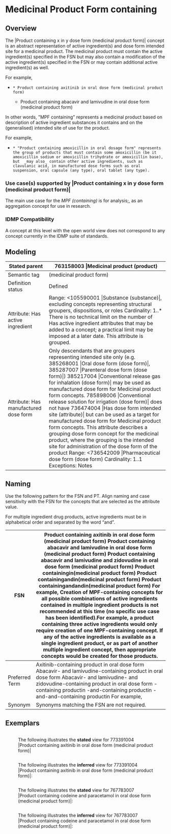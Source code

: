 # Medicinal Product Form containing

## Overview

The |Product containing x in y dose form (medicinal product form)| concept is an abstract representation of active ingredient(s) and dose form intended site for a medicinal product. The medicinal product must contain the active ingredient(s) specified in the FSN but may also contain a modification of the active ingredient(s) specified in the FSN or may contain additional active ingredient(s) as well.

For example,

* ```
  * Product containing axitinib in oral dose form (medicinal product form)
  ```
  * Product containing abacavir and lamivudine in oral dose form (medicinal product form)

In other words, "MPF containing" represents a medicinal product based on description of active ingredient substances it contains and on the (generalised) intended site of use for the product.

For example,

* ```
  * "Product containing amoxicillin in oral dosage form" represents the group of products that must contain some amoxicillin (be it amoxicillin sodium or amoxicillin trihydrate or amoxicillin base), but  _may also_ contain other active ingredients, such as clavulanic acid, in manufactured dose forms such as oral suspension, oral capsule (any type), oral tablet (any type). 
  ```

### Use case(s) supported by |Product containing x in y dose form (medicinal product form)|

The main use case for the _MPF (containing)_ is for analysis;, as an aggregation concept for use in research.

### IDMP Compatibility

A concept at this level with the open world view does not correspond to any concept currently in the IDMP suite of standards.

## Modeling

| Stated parent                         | 763158003 \|Medicinal product (product)                                                                                                                                                                                                                                                                                                                                                                                                                                                                                                                                                                                                                                                                                                                                                                                         |
| ------------------------------------- | ------------------------------------------------------------------------------------------------------------------------------------------------------------------------------------------------------------------------------------------------------------------------------------------------------------------------------------------------------------------------------------------------------------------------------------------------------------------------------------------------------------------------------------------------------------------------------------------------------------------------------------------------------------------------------------------------------------------------------------------------------------------------------------------------------------------------------- |
| Semantic tag                          | (medicinal product form)                                                                                                                                                                                                                                                                                                                                                                                                                                                                                                                                                                                                                                                                                                                                                                                                        |
| Definition status                     | Defined                                                                                                                                                                                                                                                                                                                                                                                                                                                                                                                                                                                                                                                                                                                                                                                                                         |
| Attribute: Has active ingredient      | Range: <105590001 \|Substance (substance)\|, excluding concepts representing structural groupers, dispositions, or roles Cardinality: 1..\* There is no technical limit on the number of Has active ingredient attributes that may be added to a concept; a practical limit may be imposed at a later date. This attribute is grouped.                                                                                                                                                                                                                                                                                                                                                                                                                                                                                          |
| Attribute: Has manufactured dose form | Only descendants that are groupers representing intended site only (e.g. 385268001 \|Oral dose form (dose form)\|, 385287007 \|Parenteral dose form (dose form)\|) 385217004 \|Conventional release gas for inhalation (dose form)\| may be used as manufactured dose form for Medicinal product form concepts. 785898006 \|Conventional release solution for irrigation (dose form)\| does not have 736474004 \|Has dose form intended site (attribute)\| but can be used as a target for manufactured dose form for Medicinal product form concepts. This attribute describes a grouping dose form concept for the medicinal product, where the grouping is the intended site for administration of the dose form of the product Range: <736542009 \|Pharmaceutical dose form (dose form) Cardinality: 1..1 Exceptions: Notes |

## Naming

Use the following pattern for the FSN and PT. Align naming and case sensitivity with the FSN for the concepts that are selected as the attribute value.

For multiple ingredient drug products, active ingredients must be in alphabetical order and separated by the word “and”.

| FSN            | Product containing axitinib in oral dose form (medicinal product form) Product containing abacavir and lamivudine in oral dose form (medicinal product form) Product containing abacavir and lamivudine and zidovudine in oral dose form (medicinal product form) Product containingin(medicinal product form) Product containingandin(medicinal product form) Product containingandandin(medicinal product form) For example, Creation of MPF-containing concepts for all possible combinations of active ingredients contained in multiple ingredient products is not recommended at this time (no specific use case has been identified).For example, a product containing three active ingredients would only require creation of one MPF-containing concept. If any of the active ingredients is available as a single ingredient product, or as part of another multiple ingredient concept, then appropriate concepts would be created for those products. |
| -------------- | ----------------------------------------------------------------------------------------------------------------------------------------------------------------------------------------------------------------------------------------------------------------------------------------------------------------------------------------------------------------------------------------------------------------------------------------------------------------------------------------------------------------------------------------------------------------------------------------------------------------------------------------------------------------------------------------------------------------------------------------------------------------------------------------------------------------------------------------------------------------------------------------------------------------------------------------------------------------- |
| Preferred Term | Axitinib-containing product in oral dose form Abacavir- and lamivudine-containing product in oral dose form Abacavir- and lamivudine- and zidovudine-containing product in oral dose form -containing productin -and-containing productin -and-and-containing productin For example,                                                                                                                                                                                                                                                                                                                                                                                                                                                                                                                                                                                                                                                                              |
| Synonym        | Synonyms matching the FSN are not required.                                                                                                                                                                                                                                                                                                                                                                                                                                                                                                                                                                                                                                                                                                                                                                                                                                                                                                                       |

## Exemplars

<figure><img src="../../../../../../../authoring/pharmaceutical-and-biologic-product/images/303923314.png" alt=""><figcaption><p>The following illustrates the <strong>stated</strong> view for 773391004 |Product containing axitinib in oral dose form (medicinal product form)|</p></figcaption></figure>

<figure><img src="../../../../../../../authoring/pharmaceutical-and-biologic-product/images/174690710.png" alt=""><figcaption><p>The following illustrates the <strong>inferred</strong> view for 773391004 |Product containing axitinib in oral dose form (medicinal product form)|:</p></figcaption></figure>

<figure><img src="../../../../../../../authoring/pharmaceutical-and-biologic-product/images/174690704.png" alt=""><figcaption><p>The following illustrates the <strong>stated</strong> view for 767783007 |Product containing codeine and paracetamol in oral dose form (medicinal product form)|:</p></figcaption></figure>

<figure><img src="../../../../../../../authoring/pharmaceutical-and-biologic-product/images/174690706.png" alt=""><figcaption><p>The following illustrates the <strong>inferred</strong> view for 767783007 |Product containing codeine and paracetamol in oral dose form (medicinal product form)|:</p></figcaption></figure>

<figure><img src="../../../../../../../authoring/pharmaceutical-and-biologic-product/images/174690705.png" alt=""><figcaption></figcaption></figure>
